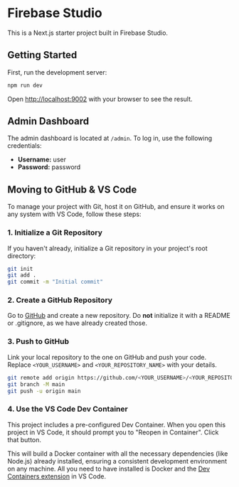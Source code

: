 # Firebase Studio

This is a Next.js starter project built in Firebase Studio.

## Getting Started

First, run the development server:

```bash
npm run dev
```

Open [http://localhost:9002](http://localhost:9002) with your browser to see the result.

## Admin Dashboard

The admin dashboard is located at `/admin`. To log in, use the following credentials:
- **Username:** user
- **Password:** password

## Moving to GitHub & VS Code

To manage your project with Git, host it on GitHub, and ensure it works on any system with VS Code, follow these steps:

### 1. Initialize a Git Repository

If you haven't already, initialize a Git repository in your project's root directory:

```bash
git init
git add .
git commit -m "Initial commit"
```

### 2. Create a GitHub Repository

Go to [GitHub](https://github.com/new) and create a new repository. Do **not** initialize it with a README or .gitignore, as we have already created those.

### 3. Push to GitHub

Link your local repository to the one on GitHub and push your code. Replace `<YOUR_USERNAME>` and `<YOUR_REPOSITORY_NAME>` with your details.

```bash
git remote add origin https://github.com/<YOUR_USERNAME>/<YOUR_REPOSITORY_NAME>.git
git branch -M main
git push -u origin main
```

### 4. Use the VS Code Dev Container

This project includes a pre-configured Dev Container. When you open this project in VS Code, it should prompt you to "Reopen in Container". Click that button.

This will build a Docker container with all the necessary dependencies (like Node.js) already installed, ensuring a consistent development environment on any machine. All you need to have installed is Docker and the [Dev Containers extension](https://marketplace.visualstudio.com/items?itemName=ms-vscode-remote.remote-containers) in VS Code.
